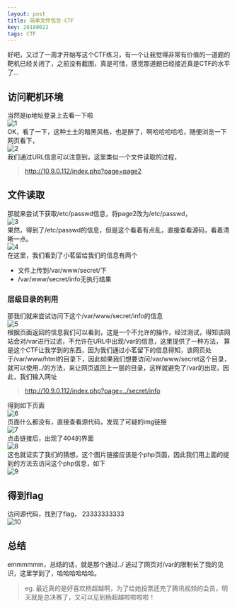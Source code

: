 ```yaml
---
layout: post
title: 简单文件包含-CTF
key: 20180622
tags: CTF
---
```


好吧，又过了一周才开始写这个CTF练习，有一个让我觉得非常有价值的一道题的靶机已经关闭了，之前没有截图，真是可惜，感觉那道题已经接近真是CTF的水平了...
<!--more-->

## 访问靶机环境  
当然是ip地址登录上去看一下啦  
![1](/xingruidong95.github.io/photo/file1.png)  
OK，看了一下，这种土土的暗黑风格，也是醉了，啊哈哈哈哈哈，随便浏览一下网页看下，  
![2](/xingruidong95.github.io/photo/file2.png)  
我们通过URL信息可以注意到，这里类似一个文件读取的过程，  
> http://10.9.0.112/index.php?page=page2  

## 文件读取  

那就来尝试下获取/etc/passwd信息，将page2改为/etc/passwd，  
![3](/xingruidong95.github.io/photo/file3.png)  
果然，得到了/etc/passwd的信息，但是这个看着有点乱，直接查看源码，看着清晰一点。  
![4](/xingruidong95.github.io/photo/file4.jpg)  
在这里，我们看到了小茗留给我们的信息有两个  
- 文件上传到/var/www/secret/下
- /var/www/secret/info无执行结果  
### 层级目录的利用
那我们就来尝试访问下这个/var/www/secret/info的信息  
![5](/xingruidong95.github.io/photo/file5.png)  
根据页面返回的信息我们可以看到，这是一个不允许的操作，经过测试，得知该网站会对/var进行过滤，不允许在URL中出现/var的信息，这里提供了一种方法，
算是这个CTF让我学到的东西，因为我们通过小茗留下的信息得知，该网页处于/var/www/html的目录下，因此如果我们想要访问/var/www/secret这个目录，
就可以使用../的方法，来让网页返回上一层的目录，这样就避免了/var的出现，因此，我们输入网址  
> http://10.9.0.112/index.php?page=../secret/info  

得到如下页面  
![6](/xingruidong95.github.io/photo/file6.png)  
页面什么都没有，直接查看源代码，发现了可疑的img链接  
![7](/xingruidong95.github.io/photo/file7.png)  
点击链接后，出现了404的界面  
![8](/xingruidong95.github.io/photo/file8.png)  
这也就证实了我们的猜想，这个图片链接应该是个php页面，因此我们用上面的提到的方法去访问这个php信息，如下  
![9](/xingruidong95.github.io/photo/file9.png)  

## 得到flag  
访问源代码，找到了flag， 23333333333  
![10](/xingruidong95.github.io/photo/file10.png)  

## 总结
emmmmmm，总结的话，就是那个通过../ 逃过了网页对/var的限制长了我的见识，这里学到了，哈哈哈哈哈哈。
> eg. 最近真的是好喜欢杨超越啊，为了给她投票还充了腾讯视频的会员，明天就是总决赛了，又可以见到杨超越啦啦啦啦！

